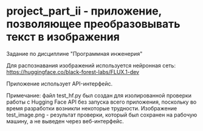 # project_part_ii - приложение, позволяющее преобразовывать текст в изображения

Задание по дисциплине "Программная инженерия"

Для распознавания изображений используется нейронная сеть: https://huggingface.co/black-forest-labs/FLUX.1-dev

Приложение использует API-интерфейс.

Примечание: файл test_hf.py был создан для изолированной проверки работы с Hugging Face API без запуска всего приложения, поскольку во время разработки возникли некоторые трудности. Изображение test_image.png - результат проверки, который был сохранен на рабочую машину, а не выведен через веб-интерфейс.
